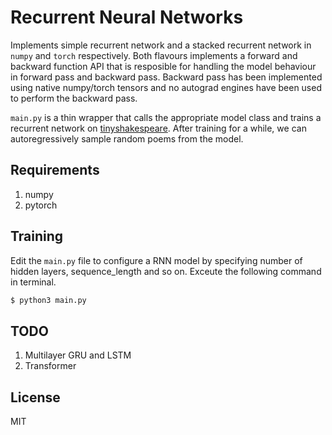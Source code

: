 # Recurrent Neural Networks

Implements simple recurrent network and a stacked recurrent network in `numpy` and `torch` respectively. Both flavours implements a forward and backward function API that is resposible for handling the model behaviour in forward pass and backward pass. Backward pass has been implemented using native numpy/torch tensors and no autograd engines have been used to perform the backward pass.

`main.py` is a thin wrapper that calls the appropriate model class and trains a recurrent network on [tinyshakespeare](https://github.com/karpathy/char-rnn/blob/master/data/tinyshakespeare/input.txt). After training for a while, we can autoregressively sample random poems from the model.


## Requirements

1. numpy
2. pytorch

## Training

Edit the `main.py` file to configure a RNN model by specifying number of hidden layers, sequence_length and so on. Exceute the following command in terminal.

```bash
$ python3 main.py
```

## TODO

1. Multilayer GRU and LSTM
2. Transformer

## License 

MIT
